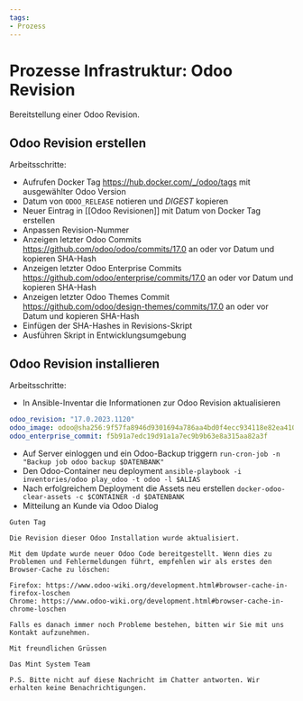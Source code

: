 ```yaml
---
tags:
- Prozess
---
```

# Prozesse Infrastruktur: Odoo Revision
Bereitstellung einer Odoo Revision.
## Odoo Revision erstellen

Arbeitsschritte:
* Aufrufen Docker Tag <https://hub.docker.com/_/odoo/tags> mit ausgewählter Odoo Version
* Datum von `ODOO_RELEASE` notieren und *DIGEST* kopieren
* Neuer Eintrag in [[Odoo Revisionen]] mit Datum von Docker Tag erstellen
* Anpassen Revision-Nummer
* Anzeigen letzter Odoo Commits <https://github.com/odoo/odoo/commits/17.0> an oder vor Datum und kopieren SHA-Hash
* Anzeigen letzter Odoo Enterprise Commits <https://github.com/odoo/enterprise/commits/17.0> an oder vor Datum und kopieren SHA-Hash
* Anzeigen letzter Odoo Themes Commit <https://github.com/odoo/design-themes/commits/17.0> an oder vor Datum und kopieren SHA-Hash
* Einfügen der SHA-Hashes in Revisions-Skript
* Ausführen Skript in Entwicklungsumgebung

## Odoo Revision installieren

Arbeitsschritte:
* In Ansible-Inventar die Informationen zur Odoo Revision aktualisieren

```yml
odoo_revision: "17.0.2023.1120"
odoo_image: odoo@sha256:9f57fa8946d9301694a786aa4bd0f4ecc934118e82ea410bd082348e1dc42d5e
odoo_enterprise_commit: f5b91a7edc19d91a1a7ec9b9b63e8a315aa82a3f
```

* Auf Server einloggen und ein Odoo-Backup triggern `run-cron-job -n "Backup job odoo backup $DATENBANK"`
* Den Odoo-Container neu deployment `ansible-playbook -i inventories/odoo play_odoo -t odoo -l $ALIAS`
* Nach erfolgreichem Deployment die Assets neu erstellen `docker-odoo-clear-assets -c $CONTAINER -d $DATENBANK`
* Mitteilung an Kunde via Odoo Dialog

```
Guten Tag

Die Revision dieser Odoo Installation wurde aktualisiert.

Mit dem Update wurde neuer Odoo Code bereitgestellt. Wenn dies zu Problemen und Fehlermeldungen führt, empfehlen wir als erstes den Browser-Cache zu löschen:

Firefox: https://www.odoo-wiki.org/development.html#browser-cache-in-firefox-loschen
Chrome: https://www.odoo-wiki.org/development.html#browser-cache-in-chrome-loschen

Falls es danach immer noch Probleme bestehen, bitten wir Sie mit uns Kontakt aufzunehmen.

Mit freundlichen Grüssen

Das Mint System Team

P.S. Bitte nicht auf diese Nachricht im Chatter antworten. Wir erhalten keine Benachrichtigungen.
```
